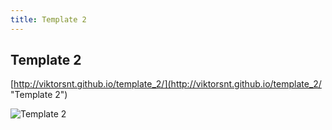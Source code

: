 ```yaml
---
title: Template 2
---
```


## Template 2

[http://viktorsnt.github.io/template_2/](http://viktorsnt.github.io/template_2/ "Template 2")

![Template 2](images/portfolio/web/proj-3/a-killer-title.png)